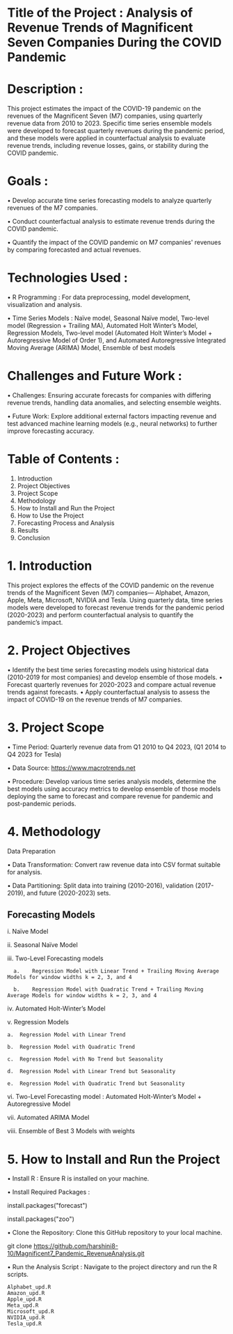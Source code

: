 # Title of the Project : Analysis of  Revenue Trends of Magnificent Seven Companies During the COVID Pandemic

# Description : 
This project estimates the impact of the COVID-19 pandemic on the revenues of the Magnificent Seven (M7) companies, using quarterly revenue data from 2010 to 2023. Specific time series ensemble models were developed to forecast quarterly revenues during the pandemic period, and these models were applied in counterfactual analysis to evaluate revenue trends, including revenue losses, gains, or stability during the COVID pandemic.

# Goals :
•	 Develop accurate time series forecasting models to analyze quarterly revenues of the M7 companies.

•	 Conduct counterfactual analysis to estimate revenue trends during the COVID pandemic.

•	 Quantify the impact of the COVID pandemic on M7 companies' revenues by comparing forecasted and actual revenues.

# Technologies Used :
•	R Programming : For data preprocessing, model development, visualization and analysis.

•	Time Series Models : Naïve model, Seasonal Naïve model, Two-level model (Regression + Trailing MA), Automated Holt Winter’s Model, Regression Models, Two-level model (Automated Holt Winter’s Model + Autoregressive Model of Order 1), and Automated Autoregressive Integrated Moving Average (ARIMA) Model, Ensemble of best models

# Challenges and Future Work :
•	Challenges: Ensuring accurate forecasts for companies with differing revenue trends, handling data anomalies, and selecting ensemble weights.

•	Future Work: Explore additional external factors impacting revenue and test advanced machine learning models (e.g., neural networks) to further improve forecasting accuracy.

# Table of Contents :
1.	Introduction
2.	Project Objectives
3.	Project Scope
4.	Methodology
5.	How to Install and Run the Project
6.	How to Use the Project
7.	Forecasting Process and Analysis
8.	Results
9.	Conclusion

# 1.	Introduction
This project explores the effects of the COVID pandemic on the revenue trends of the Magnificent Seven (M7) companies— Alphabet, Amazon, Apple, Meta, Microsoft, NVIDIA and Tesla. Using quarterly data, time series models were developed to forecast revenue trends for the pandemic period (2020-2023) and perform counterfactual analysis to quantify the pandemic’s impact.

# 2.	Project Objectives
•	Identify the best time series forecasting models using historical data (2010-2019 for most companies) and develop ensemble of those models.
•	Forecast quarterly revenues for 2020-2023 and compare actual revenue trends against forecasts.
•	Apply counterfactual analysis to assess the impact of COVID-19 on the revenue trends of M7 companies.

# 3.	Project Scope
•	Time Period: Quarterly revenue data from Q1 2010 to Q4 2023,  (Q1 2014 to Q4 2023 for Tesla)

•	Data Source: https://www.macrotrends.net

•	Procedure: Develop various time series analysis models, determine the best models using accuracy metrics to develop ensemble of those models deploying the same to forecast and compare revenue for pandemic and post-pandemic periods.

# 4.	Methodology
Data Preparation

•	Data Transformation: Convert raw revenue data into CSV format suitable for analysis.

•	Data Partitioning: Split data into training (2010-2016), validation (2017-2019), and future (2020-2023) sets.

## Forecasting Models
i.	Naïve Model

ii.	Seasonal Naïve Model

iii.	Two-Level Forecasting models

      a.	Regression Model with Linear Trend + Trailing Moving Average Models for window widths k = 2, 3, and 4
      
      b.	Regression Model with Quadratic Trend + Trailing Moving Average Models for window widths k = 2, 3, and 4
      
iv.	Automated Holt-Winter’s Model

v.	Regression Models

    a.	Regression Model with Linear Trend
    
    b.	Regression Model with Quadratic Trend
    
    c.	Regression Model with No Trend but Seasonality
    
    d.	Regression Model with Linear Trend but Seasonality
    
    e.	Regression Model with Quadratic Trend but Seasonality
    
vi.	Two-Level Forecasting model : Automated Holt-Winter’s Model + Autoregressive Model

vii.	Automated ARIMA Model

viii.	Ensemble of Best 3 Models with weights

# 5.	How to Install and Run the Project
•	Install R : Ensure R is installed on your machine.

•	Install Required Packages : 

install.packages("forecast") 

install.packages("zoo") 

•	Clone the Repository: Clone this GitHub repository to your local machine.

git clone https://github.com/harshini8-10/Magnificent7_Pandemic_RevenueAnalysis.git

•	Run the Analysis Script : Navigate to the project directory and run the R scripts.

    Alphabet_upd.R
    Amazon_upd.R
    Apple_upd.R
    Meta_upd.R
    Microsoft_upd.R
    NVIDIA_upd.R
    Tesla_upd.R




